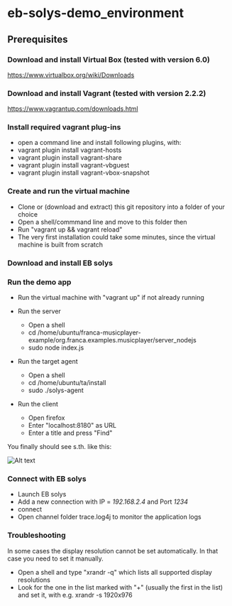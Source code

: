 # eb-solys-demo_environment

## Prerequisites

### Download and install Virtual Box (tested with version 6.0)
https://www.virtualbox.org/wiki/Downloads

### Download and install Vagrant (tested with version 2.2.2)
https://www.vagrantup.com/downloads.html

### Install required vagrant plug-ins
* open a command line and install following plugins, with:
* vagrant plugin install vagrant-hosts
* vagrant plugin install vagrant-share
* vagrant plugin install vagrant-vbguest
* vagrant plugin install vagrant-vbox-snapshot

### Create and run the virtual machine

* Clone or (download and extract) this git repository into a folder of your choice
* Open a shell/commmand line and move to this folder then
* Run "vagrant up && vagrant reload"
* The very first installation could take some minutes, since the virtual machine is built from scratch

### Download and install EB solys

### Run the demo app

* Run the virtual machine with "vagrant up" if not already running
* Run the server
  * Open a shell
  * cd /home/ubuntu/franca-musicplayer-example/org.franca.examples.musicplayer/server_nodejs
  * sudo node index.js

* Run the target agent
  * Open a shell
  * cd /home/ubuntu/ta/install
  * sudo ./solys-agent

* Run the client
  * Open firefox
  * Enter "localhost:8180" as URL
  * Enter a title and press "Find"

You finally should see s.th. like this:

![Alt text](/doc/vm_screenshot.png?raw=true "Screenshot from application")

### Connect with EB solys

* Launch EB solys
* Add a new connection with IP = *192.168.2.4* and Port *1234*
* connect
* Open channel folder trace.log4j to monitor the application logs

### Troubleshooting

In some cases the display resolution cannot be set automatically.
In that case you need to set it manually.

* Open a shell and type "xrandr -q" which lists all supported display resolutions
* Look for the one in the list marked with "+" (usually the first in the list) and set it, with e.g. xrandr -s 1920x976
